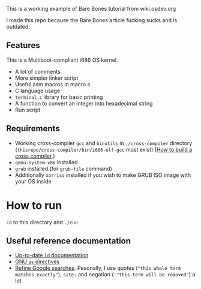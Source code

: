 This is a working example of Bare Bones tutorial from wiki.osdev.org

I made this repo because the Bare Bones article fucking sucks and is outdated.

## Features

This is a Multiboot-compliant i686 OS kernel.

- A lot of comments
- More simpler linker script
- Useful asm macros in macro.s
- C language usage
- `terminal.c` library for basic printing
- A function to convert an integer into hexadecimal string
- Run script

## Requirements

- Working cross-compiler `gcc` and `binutils` in `./cross-compiler` directory (`thisrepo/cross-compiler/bin/i686-elf-gcc` must exist) ([How to build a cross compiler](https://wiki.osdev.org/GCC_Cross-Compiler).)
- `qemu-system-x86` installed
- `grub` installed (for `grub-file` command)
- Additionally `xorriso` installed if you wish to make GRUB ISO image with your OS inside

# How to run

`cd` to this directory and `./run`

## Useful reference documentation

- [Up-to-date `ld` documentation](https://sourceware.org/binutils/docs/ld/index.html)
- [GNU `as` directives](https://sourceware.org/binutils/docs-2.41/as/Pseudo-Ops.html)
- [Refine Google searches](https://support.google.com/websearch/answer/2466433). Pesonally, I use quotes (`"this whole term matches exactly"`), `site:` and negation (`-"this term will be removed"`) a lot
